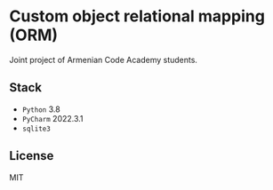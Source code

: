 # Custom object relational mapping (ORM)

Joint project of Armenian Code Academy students.

## Stack

* `Python` 3.8
* `PyCharm` 2022.3.1
* `sqlite3`

## License

MIT